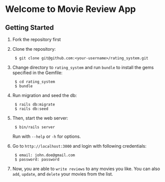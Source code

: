 # Welcome to Movie Review App

## Getting Started

1. Fork the repository first

2. Clone the repository:

        $ git clone git@github.com:<your-username>/rating_system.git

3. Change directory to `rating_system` and run `bundle` to install the gems specified in the Gemfile:

        $ cd rating_system
        $ bundle
        
4. Run migration and seed the db:
        
        $ rails db:migrate
        $ rails db:seed
        
5. Then, start the web server:
        
        $ bin/rails server

   Run with `--help` or `-h` for options.

6. Go to `http://localhost:3000` and login with following credentials:

        $ email: john.doe@gmail.com
        $ password: password
        
7. Now, you are able to `write reviews` to any movies you like. You can also `add`, `update`, and `delete` your movies from the list.
